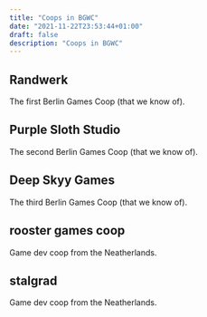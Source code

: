 ```yaml
---
title: "Coops in BGWC"
date: "2021-11-22T23:53:44+01:00"
draft: false
description: "Coops in BGWC"
---
```


## Randwerk
The first Berlin Games Coop (that we know of).

## Purple Sloth Studio
The second Berlin Games Coop (that we know of).

## Deep Skyy Games
The third Berlin Games Coop (that we know of).

## rooster games coop
Game dev coop from the Neatherlands.

## stalgrad
Game dev coop from the Neatherlands.